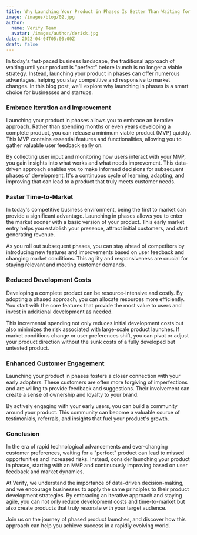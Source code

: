 ```yaml
---
title: Why Launching Your Product in Phases Is Better Than Waiting for Perfection
image: /images/blog/02.jpg
author:
  name: Verify Team
  avatar: /images/author/derick.jpg
date: 2022-04-04T05:00:00Z
draft: false
---
```


In today's fast-paced business landscape, the traditional approach of waiting until your product is "perfect" before launch is no longer a viable strategy. Instead, launching your product in phases can offer numerous advantages, helping you stay competitive and responsive to market changes. In this blog post, we'll explore why launching in phases is a smart choice for businesses and startups.

### Embrace Iteration and Improvement

Launching your product in phases allows you to embrace an iterative approach. Rather than spending months or even years developing a complete product, you can release a minimum viable product (MVP) quickly. This MVP contains essential features and functionalities, allowing you to gather valuable user feedback early on.

By collecting user input and monitoring how users interact with your MVP, you gain insights into what works and what needs improvement. This data-driven approach enables you to make informed decisions for subsequent phases of development. It's a continuous cycle of learning, adapting, and improving that can lead to a product that truly meets customer needs.

### Faster Time-to-Market

In today's competitive business environment, being the first to market can provide a significant advantage. Launching in phases allows you to enter the market sooner with a basic version of your product. This early market entry helps you establish your presence, attract initial customers, and start generating revenue.

As you roll out subsequent phases, you can stay ahead of competitors by introducing new features and improvements based on user feedback and changing market conditions. This agility and responsiveness are crucial for staying relevant and meeting customer demands.

### Reduced Development Costs

Developing a complete product can be resource-intensive and costly. By adopting a phased approach, you can allocate resources more efficiently. You start with the core features that provide the most value to users and invest in additional development as needed.

This incremental spending not only reduces initial development costs but also minimizes the risk associated with large-scale product launches. If market conditions change or user preferences shift, you can pivot or adjust your product direction without the sunk costs of a fully developed but untested product.

### Enhanced Customer Engagement

Launching your product in phases fosters a closer connection with your early adopters. These customers are often more forgiving of imperfections and are willing to provide feedback and suggestions. Their involvement can create a sense of ownership and loyalty to your brand.

By actively engaging with your early users, you can build a community around your product. This community can become a valuable source of testimonials, referrals, and insights that fuel your product's growth.

### Conclusion

In the era of rapid technological advancements and ever-changing customer preferences, waiting for a "perfect" product can lead to missed opportunities and increased risks. Instead, consider launching your product in phases, starting with an MVP and continuously improving based on user feedback and market dynamics.

At Verify, we understand the importance of data-driven decision-making, and we encourage businesses to apply the same principles to their product development strategies. By embracing an iterative approach and staying agile, you can not only reduce development costs and time-to-market but also create products that truly resonate with your target audience.

Join us on the journey of phased product launches, and discover how this approach can help you achieve success in a rapidly evolving world.
